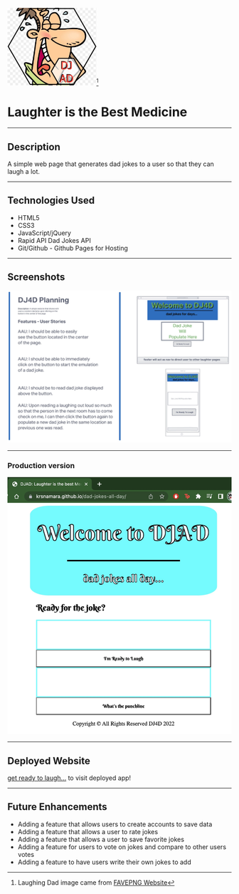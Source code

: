 <img src="assests/laughing-dad.jpg" alt="drawing" width="200"/>[^1] 
# Laughter is the Best Medicine 
***
## Description
A simple web page that generates dad jokes to a user so that they can laugh a lot.
***
## Technologies Used
- HTML5
- CSS3
- JavaScript/jQuery
- Rapid API Dad Jokes API
- Git/Github - Github Pages for Hosting
***
## Screenshots
![wireframe](assests/wireframe.jpg)
<br>
***
### Production version
![wireframe](assests/production-shot.jpg)
***
## Deployed Website
[get ready to laugh...](https://krsnamara.github.io/dad-jokes-all-day/) to visit deployed app! 
***
## Future Enhancements
- Adding a feature that allows users to create accounts to save data
- Adding a feature that allows a user to rate jokes
- Adding a feature that allows a user to save favorite jokes
- Adding a feature for users to vote on jokes and compare to other users votes
- Adding a feature to have users write their own jokes to add


[^1]: Laughing Dad image came from [FAVEPNG Website](https://favpng.com/png_view/laughing-clipart-cartoon-royalty-free-laughter-clip-art-png/jeH9qJp5)
